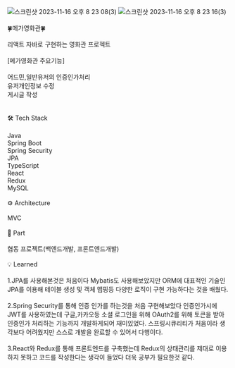 
![스크린샷 2023-11-16 오후 8 23 08(3)](https://github.com/jungi-park/react-java/assets/135617410/e3fb8d8b-89d9-4c3b-b216-9af909b9793d)
![스크린샷 2023-11-16 오후 8 23 16(3)](https://github.com/jungi-park/react-java/assets/135617410/4bc2ad6e-3098-40ab-91fa-57fccc2f505c)
<br/> 
<br/> 🍀메가영화관🍀 <br/> 
<br/> 리액트 자바로 구현하는 영화관 프로젝트
<br/> 
<br/> [메가영화관 주요기능]<br/> 
<br/> 
어드민,일반유저의 인증인가처리<br/> 
유저개인정보 수정<br/> 
게시글 작성<br/> 
<br/> 
<br/> 🛠️ Tech Stack <br/>
<br/> Java
<br/> Spring Boot
<br/> Spring Security
<br/> JPA
<br/> TypeScript
<br/> React
<br/> Redux
<br/> MySQL <br/>
<br/> ⚙️ Architecture <br/>
<br/> MVC <br/>
<br/> 📌 Part <br/>
<br/> 협동 프로젝트(백엔드개발, 프론트엔드개발) <br/>
<br/> 💡 Learned <br/>
<br/> 1.JPA를 사용해본것은 처음이다 Mybatis도 사용해보았지만 ORM에 대표적인 기술인 JPA를 이용해 테이블 생성 및 객체 맵핑등 다양한 로직이 구현 가능하다는 것을 배웠다. <br/>
<br/> 2.Spring Security를 통해 인증 인가를 하는것을 처음 구현해보았다 인증인가시에 JWT를 사용하였는데 구글,카카오등 소셜 로그인을 위해 OAuth2를 위해 토큰을 받아 인증인가 처리하는 기능까지 개발하게되어 재미있었다. 스프링시큐리티가 처음이라 생각보다 어려웠지만 스스로 개발을 완료할 수 있어서 다행이다. <br/>
<br/> 3.React와 Redux를 통해 프론트엔드를 구축했는데 Redux의 상태관리를 제대로 이용하지 못하고 코드를 작성한다는 생각이 들었다 더욱 공부가 필요한것 같다. <br/>
